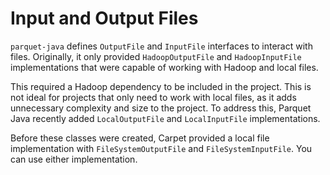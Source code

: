 # Input and Output Files

`parquet-java` defines `OutputFile` and `InputFile` interfaces to interact with files. Originally, it only provided `HadoopOutputFile` and `HadoopInputFile` implementations that were capable of working with Hadoop and local files.

This required a Hadoop dependency to be included in the project. This is not ideal for projects that only need to work with local files, as it adds unnecessary complexity and size to the project. To address this, Parquet Java recently added `LocalOutputFile` and `LocalInputFile` implementations.

Before these classes were created, Carpet provided a local file implementation with `FileSystemOutputFile` and `FileSystemInputFile`. You can use either implementation.
